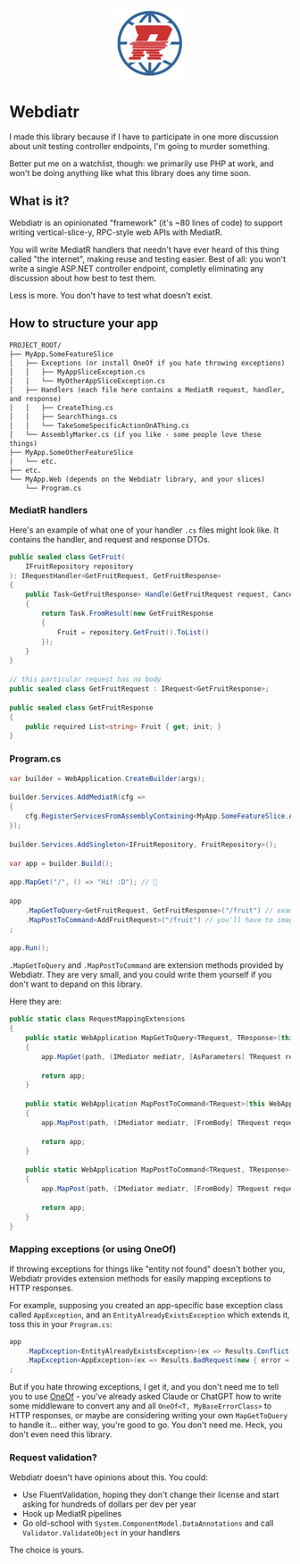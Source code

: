 <center><img src="package-icon.png" width="128"></center>

# Webdiatr

I made this library because if I have to participate in one more discussion about unit testing controller endpoints, I'm going to murder something.

Better put me on a watchlist, though: we primarily use PHP at work, and won't be doing anything like what this library does any time soon.

## What is it?

Webdiatr is an opinionated "framework" (it's ~80 lines of code) to support writing vertical-slice-y, RPC-style web APIs with MediatR.

You will write MediatR handlers that needn't have ever heard of this thing called "the internet", making reuse and testing easier. Best of all: you won't write a single ASP.NET controller endpoint, completly eliminating any discussion about how best to test them.

Less is more. You don't have to test what doesn't exist.

## How to structure your app

```
PROJECT_ROOT/
├── MyApp.SomeFeatureSlice
│   ├── Exceptions (or install OneOf if you hate throwing exceptions)
│   │   ├── MyAppSliceException.cs
│   │   └── MyOtherAppSliceException.cs
│   ├── Handlers (each file here contains a MediatR request, handler, and response)
│   │   ├── CreateThing.cs
│   │   ├── SearchThings.cs
│   │   └── TakeSomeSpecificActionOnAThing.cs
│   └── AssemblyMarker.cs (if you like - some people love these things)
├── MyApp.SomeOtherFeatureSlice
│   └── etc.
├── etc.
└── MyApp.Web (depends on the Webdiatr library, and your slices)
    └── Program.cs
```

### MediatR handlers

Here's an example of what one of your handler `.cs` files might look like. It contains the handler, and request and response DTOs.

```c#
public sealed class GetFruit(
    IFruitRepository repository
): IRequestHandler<GetFruitRequest, GetFruitResponse>
{
    public Task<GetFruitResponse> Handle(GetFruitRequest request, CancellationToken cancellationToken)
    {
        return Task.FromResult(new GetFruitResponse
        {
            Fruit = repository.GetFruit().ToList()
        });
    }
}

// this particular request has no body
public sealed class GetFruitRequest : IRequest<GetFruitResponse>;

public sealed class GetFruitResponse
{
    public required List<string> Fruit { get; init; }
}
```

### Program.cs

```c#
var builder = WebApplication.CreateBuilder(args);

builder.Services.AddMediatR(cfg =>
{
    cfg.RegisterServicesFromAssemblyContaining<MyApp.SomeFeatureSlice.AssemblyMarker>();
});

builder.Services.AddSingleton<IFruitRepository, FruitRepository>();

var app = builder.Build();

app.MapGet("/", () => "Hi! :D"); // 👋

app
    .MapGetToQuery<GetFruitRequest, GetFruitResponse>("/fruit") // example above
    .MapPostToCommand<AddFruitRequest>("/fruit") // you'll have to imagine this one
;

app.Run();
```

`.MapGetToQuery` and `.MapPostToCommand` are extension methods provided by Webdiatr. They are very small, and you could write them yourself if you don't want to depand on this library.

Here they are:

```c#
public static class RequestMappingExtensions
{
    public static WebApplication MapGetToQuery<TRequest, TResponse>(this WebApplication app, string path) where TRequest: IRequest<TResponse>
    {
        app.MapGet(path, (IMediator mediatr, [AsParameters] TRequest request) => mediatr.Send(request));

        return app;
    }

    public static WebApplication MapPostToCommand<TRequest>(this WebApplication app, string path) where TRequest: IRequest
    {
        app.MapPost(path, (IMediator mediatr, [FromBody] TRequest request) => mediatr.Send(request));

        return app;
    }

    public static WebApplication MapPostToCommand<TRequest, TResponse>(this WebApplication app, string path) where TRequest: IRequest<TResponse>
    {
        app.MapPost(path, (IMediator mediatr, [FromBody] TRequest request) => mediatr.Send(request));

        return app;
    }
}
```

### Mapping exceptions (or using OneOf)

If throwing exceptions for things like "entity not found" doesn't bother you, Webdiatr provides extension methods for easily mapping exceptions to HTTP responses.

For example, supposing you created an app-specific base exception class called `AppException`, and an `EntityAlreadyExistsException` which extends it, toss this in your `Program.cs`:

```c#
app
    .MapException<EntityAlreadyExistsException>(ex => Results.Conflict(new { type = ex.EntityType, id = ex.Identifier, error = ex.Message }))
    .MapException<AppException>(ex => Results.BadRequest(new { error = ex.Message }))
;
```

But if you hate throwing exceptions, I get it, and you don't need me to tell you to use [OneOf](https://github.com/mcintyre321/OneOf) - you've already asked Claude or ChatGPT how to write some middleware to convert any and all `OneOf<T, MyBaseErrorClass>` to HTTP responses, or maybe are considering writing your own `MapGetToQuery` to handle it... either way, you're good to go. You don't need me. Heck, you don't even need this library.

### Request validation?

Webdiatr doesn't have opinions about this. You could:

* Use FluentValidation, hoping they don't change their license and start asking for hundreds of dollars per dev per year
* Hook up MediatR pipelines
* Go old-school with `System.ComponentModel.DataAnnotations` and call `Validator.ValidateObject` in your handlers

The choice is yours.
